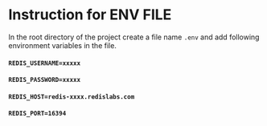 # Instruction for ENV FILE

In the root directory of the project create a file name `.env` and add following environment variables in the file.

#### `REDIS_USERNAME=xxxxx`

#### `REDIS_PASSWORD=xxxxx`

#### `REDIS_HOST=redis-xxxx.redislabs.com`

#### `REDIS_PORT=16394`
